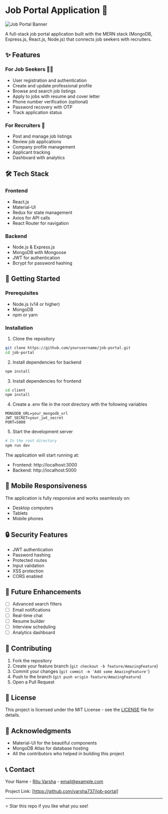 # Job Portal Application 🚀

![Job Portal Banner](https://user-images.githubusercontent.com/12345678/job-portal-banner.png)

A full-stack job portal application built with the MERN stack (MongoDB, Express.js, React.js, Node.js) that connects job seekers with recruiters.

## ✨ Features

### For Job Seekers 👨‍💼
- User registration and authentication
- Create and update professional profile
- Browse and search job listings
- Apply to jobs with resume and cover letter
- Phone number verification (optional)
- Password recovery with OTP
- Track application status

### For Recruiters 👔
- Post and manage job listings
- Review job applications
- Company profile management
- Applicant tracking
- Dashboard with analytics

## 🛠️ Tech Stack

### Frontend
- React.js
- Material-UI
- Redux for state management
- Axios for API calls
- React Router for navigation

### Backend
- Node.js & Express.js
- MongoDB with Mongoose
- JWT for authentication
- Bcrypt for password hashing


## 🚀 Getting Started

### Prerequisites
- Node.js (v14 or higher)
- MongoDB
- npm or yarn

### Installation

1. Clone the repository
```bash
git clone https://github.com/yourusername/job-portal.git
cd job-portal
```

2. Install dependencies for backend
```bash
npm install
```

3. Install dependencies for frontend
```bash
cd client
npm install
```

4. Create a .env file in the root directory with the following variables
```env
MONGODB_URL=your_mongodb_url
JWT_SECRET=your_jwt_secret
PORT=5000
```

5. Start the development server
```bash
# In the root directory
npm run dev
```

The application will start running at:
- Frontend: http://localhost:3000
- Backend: http://localhost:5000

## 📱 Mobile Responsiveness

The application is fully responsive and works seamlessly on:
- Desktop computers
- Tablets
- Mobile phones

## 🔒 Security Features

- JWT authentication
- Password hashing
- Protected routes
- Input validation
- XSS protection
- CORS enabled

## 🎯 Future Enhancements

- [ ] Advanced search filters
- [ ] Email notifications
- [ ] Real-time chat
- [ ] Resume builder
- [ ] Interview scheduling
- [ ] Analytics dashboard

## 👥 Contributing

1. Fork the repository
2. Create your feature branch (`git checkout -b feature/AmazingFeature`)
3. Commit your changes (`git commit -m 'Add some AmazingFeature'`)
4. Push to the branch (`git push origin feature/AmazingFeature`)
5. Open a Pull Request

## 📄 License

This project is licensed under the MIT License - see the [LICENSE](LICENSE) file for details.

## 🙏 Acknowledgments

- Material-UI for the beautiful components
- MongoDB Atlas for database hosting
- All the contributors who helped in building this project

## 📞 Contact

Your Name - [Ritu Varsha](https://twitter.com/yourtwitter) - email@example.com

Project Link: [https://github.com/varsha737/job-portal]

---
⭐️ Star this repo if you like what you see! 